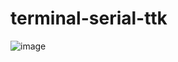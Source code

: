 # terminal-serial-ttk
![image](https://github.com/user-attachments/assets/2dfc3d2d-6252-4108-a521-9a7c7720d451)
